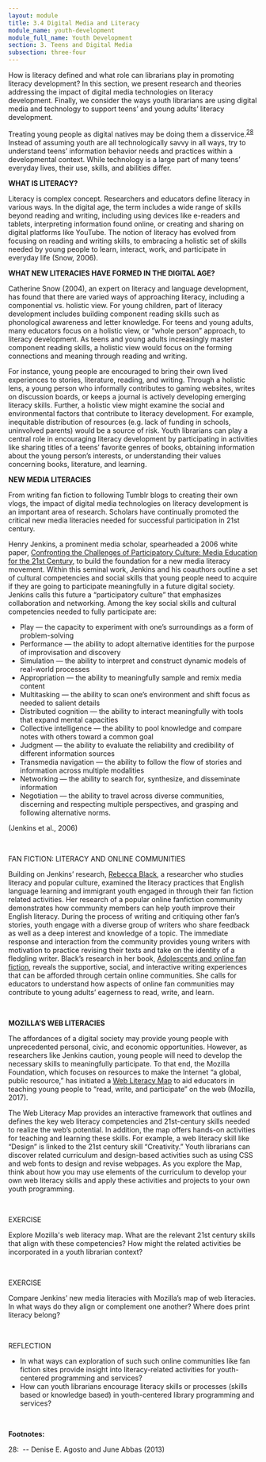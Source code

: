 ```yaml
---
layout: module
title: 3.4 Digital Media and Literacy
module_name: youth-development
module_full_name: Youth Development
section: 3. Teens and Digital Media
subsection: three-four
---
```



How is literacy defined and what role can librarians play in promoting literacy development? In this section, we present research and theories addressing the impact of digital media technologies on literacy development. Finally, we consider the ways youth librarians are using digital media and technology to support teens’ and young adults’ literacy development.   

Treating young people as digital natives may be doing them a disservice.<sup>[28](#fn28)</sup> Instead of assuming youth are all technologically savvy in all ways, try to understand teens’ information behavior needs and practices within a developmental context. While technology is a large part of many teens’ everyday lives, their use, skills, and abilities differ.  


**WHAT IS LITERACY?**  

Literacy is complex concept. Researchers and educators define literacy in various ways. In the digital age, the term includes a wide range of skills beyond reading and writing, including using devices like e-readers and tablets, interpreting information found online, or creating and sharing on digital platforms like YouTube. The notion of literacy has evolved from focusing on reading and writing skills, to embracing a holistic set of skills needed by young people to learn, interact, work, and participate in everyday life (Snow, 2006).  


**WHAT NEW LITERACIES HAVE FORMED IN THE DIGITAL AGE?**  

Catherine Snow (2004), an expert on literacy and language development, has found that there are varied ways of approaching literacy, including a componential vs. holistic view. For young children, part of literacy development includes building component reading skills such as phonological awareness and letter knowledge. For teens and young adults, many educators focus on a holistic view, or “whole person” approach, to literacy development. As teens and young adults increasingly master component reading skills, a holistic view would focus on the forming connections and meaning through reading and writing. 

For instance, young people are encouraged to bring their own lived experiences to stories, literature, reading, and writing. Through a holistic lens, a young person who informally contributes to gaming websites, writes on discussion boards, or keeps a journal is actively developing emerging literacy skills. Further, a holistic view might examine the social and environmental factors that contribute to literacy development. For example, inequitable distribution of resources (e.g. lack of funding in schools, uninvolved parents) would be a source of risk. Youth librarians can play a central role in encouraging literacy development by participating in activities like sharing titles of a teens’ favorite genres of books, obtaining information about the young person’s interests, or understanding their values concerning books, literature, and learning. 


**NEW MEDIA LITERACIES** 

From writing fan fiction to following Tumblr blogs to creating their own vlogs, the impact of digital media technologies on literacy development is an important area of research. Scholars have continually promoted the critical new media literacies needed for successful participation in 21st century.  

Henry Jenkins, a prominent media scholar, spearheaded a 2006 white paper, <a href="https://www.macfound.org/media/article_pdfs/JENKINS_WHITE_PAPER.PDF" target="_blank">Confronting the Challenges of Participatory Culture: Media Education for the 21st Century</a>, to build the foundation for a new media literacy movement. Within this seminal work, Jenkins and his coauthors outline a set of cultural competencies and social skills that young people need to acquire if they are going to participate meaningfully in a future digital society. Jenkins calls this future a “participatory culture” that emphasizes collaboration and networking. Among the key social skills and cultural competencies needed to fully participate are: 

- Play — the capacity to experiment with one’s surroundings as a form of problem-solving 
- Performance — the ability to adopt alternative identities for the purpose of improvisation and discovery 
- Simulation — the ability to interpret and construct dynamic models of real-world processes 
- Appropriation — the ability to meaningfully sample and remix media content 
- Multitasking — the ability to scan one’s environment and shift focus as needed to salient details 
- Distributed cognition — the ability to interact meaningfully with tools that expand mental capacities 
- Collective intelligence — the ability to pool knowledge and compare notes with others toward a common goal 
- Judgment — the ability to evaluate the reliability and credibility of different information sources 
- Transmedia navigation — the ability to follow the flow of stories and information across multiple modalities 
- Networking — the ability to search for, synthesize, and disseminate information 
- Negotiation — the ability to travel across diverse communities, discerning and respecting multiple perspectives, and grasping and following alternative norms. 

(Jenkins et al., 2006) 

<br>
<div class="explanatory"> 

  <p><span class="box-title">FAN FICTION: LITERACY AND ONLINE COMMUNITIES</span></p> 
  <p>Building on Jenkins’ research, <a href="http://www.faculty.uci.edu//scripts/UCIFacultyProfiles/education/profile.cfm?faculty_id=5336" target="_blank">Rebecca Black</a>, a researcher who studies literacy and popular culture, examined the literacy practices that English language learning and immigrant youth engaged in through their fan fiction related activities. Her research of a popular online fanfiction community demonstrates how community members can help youth improve their English literacy. During the process of writing and critiquing other fan’s stories, youth engage with a diverse group of writers who share feedback as well as a deep interest and knowledge of a topic. The immediate response and interaction from the community provides young writers with motivation to practice revising their texts and take on the identity of a fledgling writer. Black’s research in her book, <a href="https://www.peterlang.com/view/product/70742?tab=reviews"  target="_blank">Adolescents and online fan fiction</a>, reveals the supportive, social, and interactive writing experiences that can be afforded through certain online communities. She calls for educators to understand how aspects of online fan communities may contribute to young adults’ eagerness to read, write, and learn.</p>
</div>
<br>

**MOZILLA’S WEB LITERACIES** 

The affordances of a digital society may provide young people with unprecedented personal, civic, and economic opportunities. However, as researchers like Jenkins caution, young people will need to develop the necessary skills to meaningfully participate. To that end, the Mozilla Foundation, which focuses on resources to make the Internet “a global, public resource,” has initiated a <a href="https://learning.mozilla.org/en-US/web-literacy" target="_blank">Web Literacy Map</a> to aid educators in teaching young people to “read, write, and participate” on the web (Mozilla, 2017). 

The Web Literacy Map provides an interactive framework that outlines and defines the key web literacy competencies and 21st-century skills needed to realize the web’s potential. In addition, the map offers hands-on activities for teaching and learning these skills. For example, a web literacy skill like “Design” is linked to the 21st century skill “Creativity.” Youth librarians can discover related curriculum and design-based activities such as using CSS and web fonts to design and revise webpages. As you explore the Map, think about how you may use elements of the curriculum to develop your own web literacy skills and apply these activities and projects to your own youth programming. 

<br>
<div class="reflection"> 

  <p><span class="box-title">EXERCISE</span></p> 
  <p>Explore Mozilla's web literacy map. What are the relevant 21st century skills that align with these competencies? How might the related activities be incorporated in a youth librarian context?</p>
</div>
<br>

<div class="reflection"> 

  <p><span class="box-title">EXERCISE</span></p> 
  <p>Compare Jenkins’ new media literacies with Mozilla’s map of web literacies. In what ways do they align or complement one another? Where does print literacy belong?</p>
</div>

<br>
<div class="reflection"> 

  <p><span class="box-title">REFLECTION</span></p> 
  <ul>
  <li>In what ways can exploration of such such online communities like fan fiction sites provide insight into literacy-related activities for youth-centered programming and services?</li>
<li>How can youth librarians encourage literacy skills or processes (skills based or knowledge based) in youth-centered library programming and services?</li>
  </ul>
</div>
<br>


**Footnotes:**

<a name="fn28">28</a>:  -- Denise E. Agosto and June Abbas (2013)

